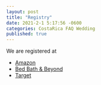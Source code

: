 ```yaml
---
layout: post
title: "Registry"
date: 2021-2-1 5:17:56 -0600
categories: CostaRica FAQ Wedding
published: true
---
```


We are registered at

- [Amazon](https://www.amazon.com/wedding/share/hollandwynn)
- [Bed Bath & Beyond](https://www.bedbathandbeyond.com/store/giftregistry/viewregistryguest/549163330?eventType=Wedding)
- [Target](https://www.target.com/gift-registry/giftgiver?registryId=df46048c07734245a9bdfc125bbe29ae)
